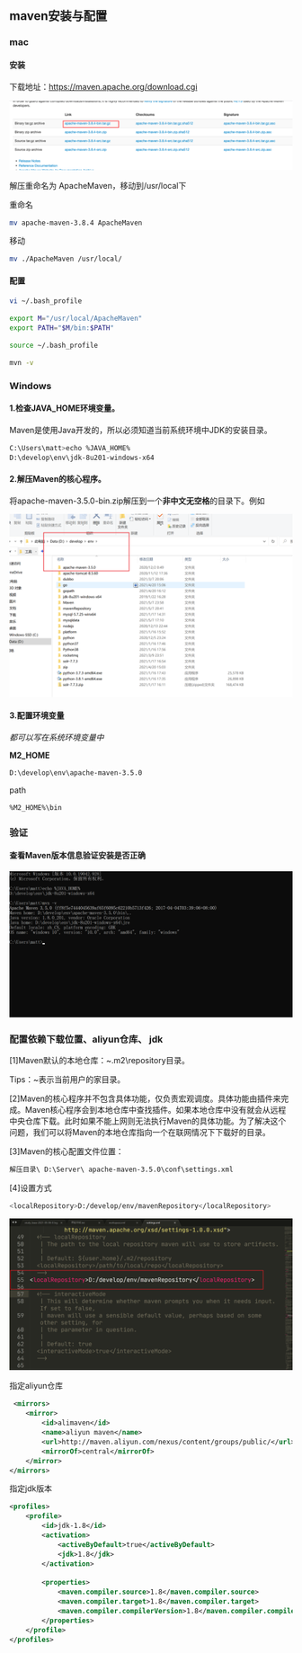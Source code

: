 



## maven安装与配置





### mac

#### 安装

下载地址：https://maven.apache.org/download.cgi



![](https://raw.githubusercontent.com/imattdu/img/main/img/202202120020582.png)



解压重命名为 ApacheMaven，移动到/usr/local下

重命名

```sh
mv apache-maven-3.8.4 ApacheMaven
```



移动

```sh
mv ./ApacheMaven /usr/local/
```



#### 配置



```sh
vi ~/.bash_profile 

```





```sh
export M="/usr/local/ApacheMaven"
export PATH="$M/bin:$PATH"
```







```sh
source ~/.bash_profile

```





```sh
mvn -v
```



### Windows



#### 1.检查JAVA_HOME环境变量。

Maven是使用Java开发的，所以必须知道当前系统环境中JDK的安装目录。



```bash
C:\Users\matt>echo %JAVA_HOME%
D:\develop\env\jdk-8u201-windows-x64
```



#### 2.解压Maven的核心程序。

将apache-maven-3.5.0-bin.zip解压到一个**非中文无空格**的目录下。例如



![](https://raw.githubusercontent.com/imattdu/img/main/img/20210508000144.png)



#### 3.配置环境变量

*都可以写在系统环境变量中*

**M2_HOME**

```bash
D:\develop\env\apache-maven-3.5.0
```

path

```bash
%M2_HOME%\bin
```



### 验证

#### 查看Maven版本信息验证安装是否正确



![](https://raw.githubusercontent.com/imattdu/img/main/img/20210508000527.png)



### 配置依赖下载位置、aliyun仓库、 jdk



[1]Maven默认的本地仓库：~\.m2\repository目录。

Tips：~表示当前用户的家目录。

[2]Maven的核心程序并不包含具体功能，仅负责宏观调度。具体功能由插件来完成。Maven核心程序会到本地仓库中查找插件。如果本地仓库中没有就会从远程中央仓库下载。此时如果不能上网则无法执行Maven的具体功能。为了解决这个问题，我们可以将Maven的本地仓库指向一个在联网情况下下载好的目录。

[3]Maven的核心配置文件位置：

```bash
解压目录\ D:\Server\ apache-maven-3.5.0\conf\settings.xml
```

[4]设置方式

```bash
<localRepository>D:/develop/env/mavenRepository</localRepository>
```

![](https://raw.githubusercontent.com/imattdu/img/main/img/20210508001031.png)







指定aliyun仓库

```xml
 <mirrors>
	<mirror>  
		<id>alimaven</id>
		<name>aliyun maven</name>
		<url>http://maven.aliyun.com/nexus/content/groups/public/</url>
		<mirrorOf>central</mirrorOf> 
	</mirror>
</mirrors>
```



指定jdk版本

```xml
<profiles>
	<profile>
		<id>jdk-1.8</id>
		<activation>
			<activeByDefault>true</activeByDefault>
			<jdk>1.8</jdk>
		</activation>

		<properties>
			<maven.compiler.source>1.8</maven.compiler.source>
			<maven.compiler.target>1.8</maven.compiler.target>
			<maven.compiler.compilerVersion>1.8</maven.compiler.compilerVersion>
		</properties>
	</profile> 
</profiles>
```

